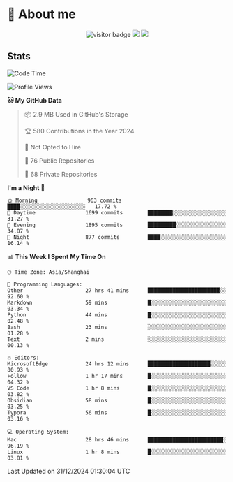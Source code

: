 <!-- ![](https://youpai.roccoshi.top/img/20200804214216.png) -->

# 🧐 About me
 
<p align="center">
<img src="https://visitor-badge.laobi.icu/badge?page_id=Lincest.Lincest&title=hits" alt="visitor badge"/>
<a href="mailto:imroccoshi@gmail.com"><img src="https://img.shields.io/badge/gmail-imroccoshi%40gmail.com-red"></a>
<a href="https://blog.roccoshi.top"><img src="https://img.shields.io/badge/blog-roccoshi-green"></a>
</p>

## Stats

<!--START_SECTION:waka-->
![Code Time](http://img.shields.io/badge/Code%20Time-1%2C862%20hrs%2049%20mins-blue)

![Profile Views](http://img.shields.io/badge/Profile%20Views-0-blue)

**🐱 My GitHub Data** 

> 📦 2.9 MB Used in GitHub's Storage 
 > 
> 🏆 580 Contributions in the Year 2024
 > 
> 🚫 Not Opted to Hire
 > 
> 📜 76 Public Repositories 
 > 
> 🔑 68 Private Repositories 
 > 
**I'm a Night 🦉** 

```text
🌞 Morning                963 commits         ████░░░░░░░░░░░░░░░░░░░░░   17.72 % 
🌆 Daytime                1699 commits        ████████░░░░░░░░░░░░░░░░░   31.27 % 
🌃 Evening                1895 commits        █████████░░░░░░░░░░░░░░░░   34.87 % 
🌙 Night                  877 commits         ████░░░░░░░░░░░░░░░░░░░░░   16.14 % 
```


📊 **This Week I Spent My Time On** 

```text
🕑︎ Time Zone: Asia/Shanghai

💬 Programming Languages: 
Other                    27 hrs 41 mins      ███████████████████████░░   92.60 % 
Markdown                 59 mins             █░░░░░░░░░░░░░░░░░░░░░░░░   03.34 % 
Python                   44 mins             █░░░░░░░░░░░░░░░░░░░░░░░░   02.48 % 
Bash                     23 mins             ░░░░░░░░░░░░░░░░░░░░░░░░░   01.28 % 
Text                     2 mins              ░░░░░░░░░░░░░░░░░░░░░░░░░   00.13 % 

🔥 Editors: 
MicrosoftEdge            24 hrs 12 mins      ████████████████████░░░░░   80.93 % 
Follow                   1 hr 17 mins        █░░░░░░░░░░░░░░░░░░░░░░░░   04.32 % 
VS Code                  1 hr 8 mins         █░░░░░░░░░░░░░░░░░░░░░░░░   03.82 % 
Obsidian                 58 mins             █░░░░░░░░░░░░░░░░░░░░░░░░   03.25 % 
Typora                   56 mins             █░░░░░░░░░░░░░░░░░░░░░░░░   03.16 % 

💻 Operating System: 
Mac                      28 hrs 46 mins      ████████████████████████░   96.19 % 
Linux                    1 hr 8 mins         █░░░░░░░░░░░░░░░░░░░░░░░░   03.81 % 
```


 Last Updated on 31/12/2024 01:30:04 UTC
<!--END_SECTION:waka-->


